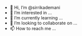 - 👋 Hi, I’m @sirrikademani
- 👀 I’m interested in ...
- 🌱 I’m currently learning ...
- 💞️ I’m looking to collaborate on ...
- 📫 How to reach me ...

<!---
sirrikademani/sirrikademani is a ✨ special ✨ repository because its `README.md` (this file) appears on your GitHub profile.
You can click the Preview link to take a look at your changes.
--->
